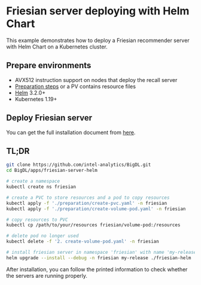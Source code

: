 # Friesian server deploying with Helm Chart

This example demonstrates how to deploy a Friesian recommender server with Helm Chart on a
Kubernetes cluster.

## Prepare environments

* AVX512 instruction support on nodes that deploy the recall server
* [Preparation steps](./preparation) or a PV contains resource files
* [Helm](https://helm.sh) 3.2.0+
* Kubernetes 1.19+

## Deploy Friesian server

You can get the full installation document from [here](./friesian-helm/readme.md).

## TL;DR

```bash
git clone https://github.com/intel-analytics/BigDL.git
cd BigDL/apps/friesian-server-helm

# create a namespace
kubectl create ns friesian

# create a PVC to store resources and a pod to copy resources
kubectl apply -f './preparation/create-pvc.yaml' -n friesian
kubectl apply -f './preparation/create-volume-pod.yaml' -n friesian

# copy resources to PVC
kubectl cp /path/to/your/resources friesian/volume-pod:/resources

# delete pod no longer used
kubectl delete -f '2. create-volume-pod.yaml' -n friesian

# install friesian server in namespace 'friesian' with name 'my-release'
helm upgrade --install --debug -n friesian my-release ./friesian-helm

```

After installation, you can follow the printed information to check whether the servers are running
properly.
